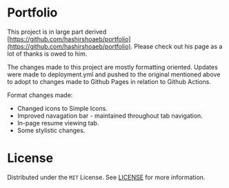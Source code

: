 <!-- PROJECT LOGO -->
# Portfolio

This project is in large part derived [https://github.com/hashirshoaeb/portfolio](https://github.com/hashirshoaeb/portfolio). Please check out his page as a lot of thanks is owed to him.

The changes made to this project are mostly formatting oriented. Updates were made to deployment.yml and pushed to the original mentioned above to adopt to changes made to Github Pages in relation to Github Actions.

Format changes made:

- Changed icons to Simple Icons.
- Improved navagation bar - maintained throughout tab navigation.
- In-page resume viewing tab.
- Some stylistic changes.

# License

Distributed under the `MIT` License. See [LICENSE](https://github.com/hashirshoaeb/portfolio/blob/main/LICENSE) for more information.
